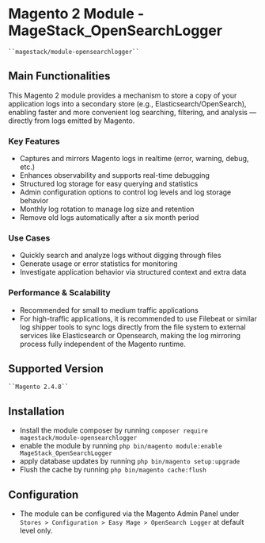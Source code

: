 # Magento 2 Module - MageStack_OpenSearchLogger
    ``magestack/module-opensearchlogger``

## Main Functionalities
This Magento 2 module provides a mechanism to store a copy of your application logs into a secondary store (e.g., Elasticsearch/OpenSearch), enabling faster and more convenient log searching, filtering, and analysis — directly from logs emitted by Magento.

### Key Features
- Captures and mirrors Magento logs in realtime (error, warning, debug, etc.)
- Enhances observability and supports real-time debugging
- Structured log storage for easy querying and statistics
- Admin configuration options to control log levels and log storage behavior
- Monthly log rotation to manage log size and retention
- Remove old logs automatically after a six month period

### Use Cases
- Quickly search and analyze logs without digging through files
- Generate usage or error statistics for monitoring
- Investigate application behavior via structured context and extra data

### Performance & Scalability
- Recommended for small to medium traffic applications
- For high-traffic applications, it is recommended to use Filebeat or similar log shipper tools to sync logs directly from the file system to external services like Elasticsearch or Opensearch, making the log mirroring process fully independent of the Magento runtime.

## Supported Version
    ``Magento 2.4.8``

## Installation
 - Install the module composer by running `composer require magestack/module-opensearchlogger`
 - enable the module by running `php bin/magento module:enable MageStack_OpenSearchLogger`
 - apply database updates by running `php bin/magento setup:upgrade`
 - Flush the cache by running `php bin/magento cache:flush`

## Configuration
- The module can be configured via the Magento Admin Panel under `Stores > Configuration > Easy Mage > OpenSearch Logger` at default level only.

